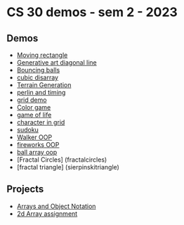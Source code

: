 # CS 30 demos - sem 2 - 2023

## Demos
- [Moving rectangle](movingrectangle)
- [Generative art diagonal line](generativeart)
- [Bouncing balls](bouncingballs)
- [cubic disarray](cubicdisarray)
- [Terrain Generation](terrain)
- [perlin and timing](perlin)
- [grid demo](2d-grid)
- [Color game](color-game)
- [game of life](game-of-life)
- [character in grid](character-in-grid)
- [sudoku](sudoku)
- [Walker OOP](walker)
- [fireworks OOP](fireworks)
- [ball array oop](ballarray)
- [Fractal Circles] (fractalcircles)
- [fractal triangle] (sierpinskitriangle)
## Projects
- [Arrays and Object Notation](array-assignment)
- [2d Array assignment](2d-array-assignment-good-copy)
